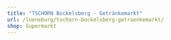 ```yaml
---
title: "TSCHORN Bockelsberg - Getränkemarkt"
url: /lueneburg/tschorn-bockelsberg-getraenkemarkt/
shop: Supermarkt
---
```


